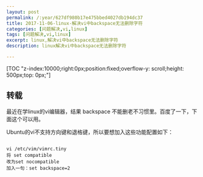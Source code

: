 ```yaml
---
layout: post
permalink: /:year/627df980b17e475bbed4027db194dc37
title: 2017-11-06-linux-解决vi中backspace无法删除字符
categories: [问题解决,vi,linux]
tags: [问题解决,vi,linux]
excerpt: linux,解决vi中backspace无法删除字符
description: linux解决vi中backspace无法删除字符

---
```


[TOC "z-index:10000;right:0px;position:fixed;overflow-y: scroll;height: 500px;top: 0px;"]


## 转载 ##

最近在学linux的vi编辑器，结果 backspace 不能删老不习惯里。百度了一下，下面这个可以用。

Ubuntu的vi不支持方向键和退格键，所以要想加入这些功能配置如下：

```

vi /etc/vim/vimrc.tiny
将 set compatible 
改为set nocompatible
加入一句：set backspace=2

```